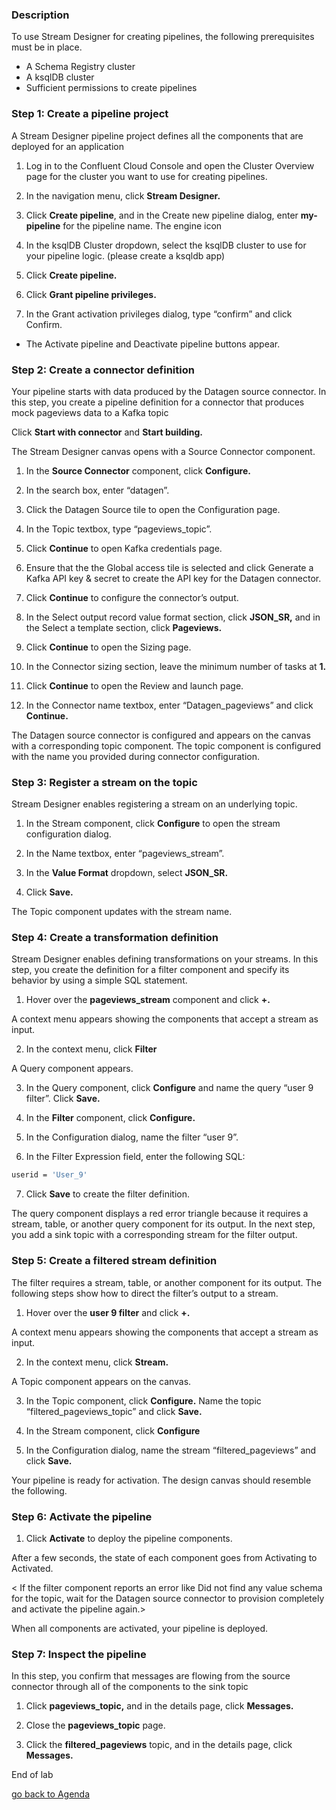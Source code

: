 ### Description
To use Stream Designer for creating pipelines, the following prerequisites must be in place.

* A Schema Registry cluster
* A ksqlDB cluster
* Sufficient permissions to create pipelines

### Step 1: Create a pipeline project

A Stream Designer pipeline project defines all the components that are deployed for an application

1. Log in to the Confluent Cloud Console and open the Cluster Overview page for the cluster you want to use for creating pipelines.

2. In the navigation menu, click **Stream Designer.**

3. Click **Create pipeline**, and in the Create new pipeline dialog, enter **my-pipeline** for the pipeline name. The engine icon

4. In the ksqlDB Cluster dropdown, select the ksqlDB cluster to use for your pipeline logic. (please create a ksqldb app)

5. Click **Create pipeline.**

6. Click **Grant pipeline privileges.**

7. In the Grant activation privileges dialog, type “confirm” and click Confirm.
  * The Activate pipeline and Deactivate pipeline buttons appear.

### Step 2: Create a connector definition

Your pipeline starts with data produced by the Datagen source connector. In this step, you create a pipeline definition for a connector that produces mock pageviews data to a Kafka topic

Click **Start with connector** and **Start building.**

The Stream Designer canvas opens with a Source Connector component.

1. In the **Source Connector** component, click **Configure.**

2. In the search box, enter “datagen”.

3. Click the Datagen Source tile to open the Configuration page.

4. In the Topic textbox, type “pageviews_topic”.

5. Click **Continue** to open Kafka credentials page.

6. Ensure that the the Global access tile is selected and click Generate a Kafka API key & secret to create the API key for the Datagen connector.

7. Click **Continue** to configure the connector’s output.

8. In the Select output record value format section, click **JSON_SR,** and in the Select a template section, click **Pageviews.**

9. Click **Continue** to open the Sizing page.

10. In the Connector sizing section, leave the minimum number of tasks at **1.**

11. Click **Continue** to open the Review and launch page.

12. In the Connector name textbox, enter “Datagen_pageviews” and click **Continue.**

The Datagen source connector is configured and appears on the canvas with a corresponding topic component. The topic component is configured with the name you provided during connector configuration.

### Step 3: Register a stream on the topic

Stream Designer enables registering a stream on an underlying topic.

1. In the Stream component, click **Configure** to open the stream configuration dialog.

2. In the Name textbox, enter “pageviews_stream”.

3. In the **Value Format** dropdown, select **JSON_SR.**

4. Click **Save.**

The Topic component updates with the stream name.

### Step 4: Create a transformation definition

Stream Designer enables defining transformations on your streams. In this step, you create the definition for a filter component and specify its behavior by using a simple SQL statement.

1. Hover over the **pageviews_stream** component and click **+.**

A context menu appears showing the components that accept a stream as input.

2. In the context menu, click **Filter**

A Query component appears.

3. In the Query component, click **Configure** and name the query “user 9 filter”. Click **Save.**

4. In the **Filter** component, click **Configure.**

5. In the Configuration dialog, name the filter “user 9”.

6. In the Filter Expression field, enter the following SQL:

```bash
userid = 'User_9'
```

7. Click **Save** to create the filter definition.

The query component displays a red error triangle because it requires a stream, table, or another query component for its output. In the next step, you add a sink topic with a corresponding stream for the filter output.

### Step 5: Create a filtered stream definition

The filter requires a stream, table, or another component for its output. The following steps show how to direct the filter’s output to a stream.

1. Hover over the **user 9 filter** and click **+.**

A context menu appears showing the components that accept a stream as input.

2. In the context menu, click **Stream.**

A Topic component appears on the canvas.

3. In the Topic component, click **Configure.** Name the topic “filtered_pageviews_topic” and click **Save.**

4. In the Stream component, click **Configure**

5. In the Configuration dialog, name the stream “filtered_pageviews” and click **Save.**

Your pipeline is ready for activation. The design canvas should resemble the following.

### Step 6: Activate the pipeline

1. Click **Activate** to deploy the pipeline components.

After a few seconds, the state of each component goes from Activating to Activated.

< If the filter component reports an error like Did not find any value schema for the topic, wait for the Datagen source connector to provision completely and activate the pipeline again.>

When all components are activated, your pipeline is deployed.

### Step 7: Inspect the pipeline

In this step, you confirm that messages are flowing from the source connector through all of the components to the sink topic

1. Click **pageviews_topic,** and in the details page, click **Messages.**

2. Close the **pageviews_topic** page.

3. Click the **filtered_pageviews** topic, and in the details page, click **Messages.**

End of lab

[go back to Agenda](https://github.com/jr-marquez/Workshop_Confluent/blob/main/README.md#confluent-hands-on-workshop)



